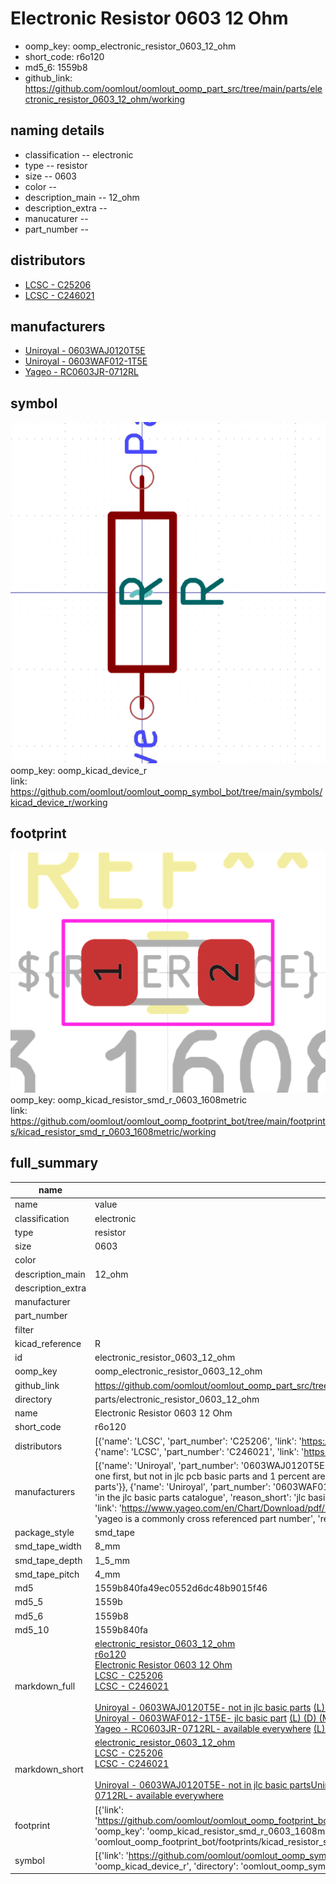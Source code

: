# Electronic Resistor 0603 12 Ohm

  
* oomp_key: oomp_electronic_resistor_0603_12_ohm 
* short_code: r6o120
* md5_6: 1559b8  
* github_link: https://github.com/oomlout/oomlout_oomp_part_src/tree/main/parts/electronic_resistor_0603_12_ohm/working  
## naming details
* classification -- electronic
* type -- resistor
* size -- 0603
* color -- 
* description_main -- 12_ohm
* description_extra -- 
* manucaturer -- 
* part_number -- 

## distributors
* [LCSC - C25206](https://lcsc.com/product-detail/C25206.html)  
* [LCSC - C246021](https://lcsc.com/product-detail/C246021.html)  

## manufacturers
* [Uniroyal - 0603WAJ0120T5E]()  
* [Uniroyal - 0603WAF012-1T5E]()  
* [Yageo - RC0603JR-0712RL](https://www.yageo.com/en/Chart/Download/pdf/RC0603JR-0712RL)  

## symbol

![](symbol/0/working/working_600.png)  
oomp_key: oomp_kicad_device_r  
link: https://github.com/oomlout/oomlout_oomp_symbol_bot/tree/main/symbols/kicad_device_r/working  

## footprint

![](footprint/0/working/working_600.png)  
oomp_key: oomp_kicad_resistor_smd_r_0603_1608metric  
link: https://github.com/oomlout/oomlout_oomp_footprint_bot/tree/main/footprints/kicad_resistor_smd_r_0603_1608metric/working  

## full_summary
| name | value | 
| --- | --- | 
| name | value | 
| classification | electronic | 
| type | resistor | 
| size | 0603 | 
| color |  | 
| description_main | 12_ohm | 
| description_extra |  | 
| manufacturer |  | 
| part_number |  | 
| filter |  | 
| kicad_reference | R | 
| id | electronic_resistor_0603_12_ohm | 
| oomp_key | oomp_electronic_resistor_0603_12_ohm | 
| github_link | https://github.com/oomlout/oomlout_oomp_part_src/tree/main/parts/electronic_resistor_0603_12_ohm/working | 
| directory | parts/electronic_resistor_0603_12_ohm | 
| name | Electronic Resistor 0603 12 Ohm | 
| short_code | r6o120 | 
| distributors | [{'name': 'LCSC', 'part_number': 'C25206', 'link': 'https://lcsc.com/product-detail/C25206.html', 'id': 'distributor_lcsc'}, {'name': 'LCSC', 'part_number': 'C246021', 'link': 'https://lcsc.com/product-detail/C246021.html', 'id': 'distributor_lcsc'}] | 
| manufacturers | [{'name': 'Uniroyal', 'part_number': '0603WAJ0120T5E', 'link': '', 'id': 'manufacturer_uniroyal', 'note': {'reason': 'did this one first, but not in jlc pcb basic parts and 1 percent are and they are the same price', 'reason_short': 'not in jlc basic parts'}}, {'name': 'Uniroyal', 'part_number': '0603WAF012-1T5E', 'link': '', 'id': 'manufacturer_uniroyal', 'note': {'reason': 'in the jlc basic parts catalogue', 'reason_short': 'jlc basic part'}}, {'name': 'Yageo', 'part_number': 'RC0603JR-0712RL', 'link': 'https://www.yageo.com/en/Chart/Download/pdf/RC0603JR-0712RL', 'id': 'manufacturer_yageo', 'note': {'reason': 'yageo is a commonly cross referenced part number', 'reason_short': 'available everywhere'}}] | 
| package_style | smd_tape | 
| smd_tape_width | 8_mm | 
| smd_tape_depth | 1_5_mm | 
| smd_tape_pitch | 4_mm | 
| md5 | 1559b840fa49ec0552d6dc48b9015f46 | 
| md5_5 | 1559b | 
| md5_6 | 1559b8 | 
| md5_10 | 1559b840fa | 
| markdown_full | [electronic_resistor_0603_12_ohm](https://github.com/oomlout/oomlout_oomp_part_src/tree/main/parts/electronic_resistor_0603_12_ohm/working)<br>[r6o120](https://github.com/oomlout/oomlout_oomp_part_src/tree/main/parts/electronic_resistor_0603_12_ohm/working)<br>[Electronic Resistor 0603 12 Ohm](https://github.com/oomlout/oomlout_oomp_part_src/tree/main/parts/electronic_resistor_0603_12_ohm/working)<br>[LCSC - C25206<br>](https://lcsc.com/product-detail/C25206.html)[LCSC - C246021<br>](https://lcsc.com/product-detail/C246021.html)<br>[Uniroyal - 0603WAJ0120T5E- not in jlc basic parts]() [(L)  ](https://www.lcsc.com/search?q=0603WAJ0120T5E)[(D)  ](https://www.digikey.com/en/products?keywords=0603WAJ0120T5E)[(M)  ](https://www.mouser.com/Search/Refine?Keyword=0603WAJ0120T5E)[(N)  ](https://www.newark.com/search?st=0603WAJ0120T5E)[(SZ)  ](https://so.szlcsc.com/global.html?k=0603WAJ0120T5E)<br>[Uniroyal - 0603WAF012-1T5E- jlc basic part]() [(L)  ](https://www.lcsc.com/search?q=0603WAF012-1T5E)[(D)  ](https://www.digikey.com/en/products?keywords=0603WAF012-1T5E)[(M)  ](https://www.mouser.com/Search/Refine?Keyword=0603WAF012-1T5E)[(N)  ](https://www.newark.com/search?st=0603WAF012-1T5E)[(SZ)  ](https://so.szlcsc.com/global.html?k=0603WAF012-1T5E)<br>[Yageo - RC0603JR-0712RL- available everywhere](https://www.yageo.com/en/Chart/Download/pdf/RC0603JR-0712RL) [(L)  ](https://www.lcsc.com/search?q=RC0603JR-0712RL)[(D)  ](https://www.digikey.com/en/products?keywords=RC0603JR-0712RL)[(M)  ](https://www.mouser.com/Search/Refine?Keyword=RC0603JR-0712RL)[(N)  ](https://www.newark.com/search?st=RC0603JR-0712RL)[(SZ)  ](https://so.szlcsc.com/global.html?k=RC0603JR-0712RL)<br> | 
| markdown_short | [electronic_resistor_0603_12_ohm](https://github.com/oomlout/oomlout_oomp_part_src/tree/main/parts/electronic_resistor_0603_12_ohm/working)<br>[LCSC - C25206<br>](https://lcsc.com/product-detail/C25206.html)[LCSC - C246021<br>](https://lcsc.com/product-detail/C246021.html)<br>[Uniroyal - 0603WAJ0120T5E- not in jlc basic parts]()[Uniroyal - 0603WAF012-1T5E- jlc basic part]()[Yageo - RC0603JR-0712RL- available everywhere](https://www.yageo.com/en/Chart/Download/pdf/RC0603JR-0712RL) | 
| footprint | [{'link': 'https://github.com/oomlout/oomlout_oomp_footprint_bot/tree/main/foootprntss/kicad_resistor_smd_r_0603_1608metric', 'oomp_key': 'oomp_kicad_resistor_smd_r_0603_1608metric', 'directory': 'oomlout_oomp_footprint_bot/footprints/kicad_resistor_smd_r_0603_1608metric//working/working.kicad_mod'}] | 
| symbol | [{'link': 'https://github.com/oomlout/oomlout_oomp_symbol_bot/tree/main/symbols/kicad_device_r', 'oomp_key': 'oomp_kicad_device_r', 'directory': 'oomlout_oomp_symbol_bot/symbols/kicad_device_r//working/working.kicad_sym'}] | 
